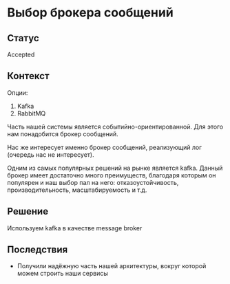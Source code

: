 # Выбор брокера сообщений

## Статус

Accepted

## Контекст

Опции:
1. Kafka
1. RabbitMQ

Часть нашей системы является событийно-ориентированной. Для этого нам понадобится брокер сообщений.

Нас же интересует именно брокер сообщений, реализующий лог (очередь нас не интересует).

Одним из самых популярных решений на рынке является kafka. Данный брокер имеет достаточно много преимуществ, благодаря которым он популярен и наш выбор пал на него: отказоустойчивость, производительность, масштабируемость и т.д.

## Решение

Используем kafka в качестве message broker

## Последствия

* Получили надёжную часть нашей архитектуры, вокруг которой можем строить наши сервисы